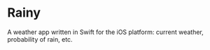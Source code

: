 Rainy
=====

A weather app written in Swift for the iOS platform: current weather, probability of rain, etc.
